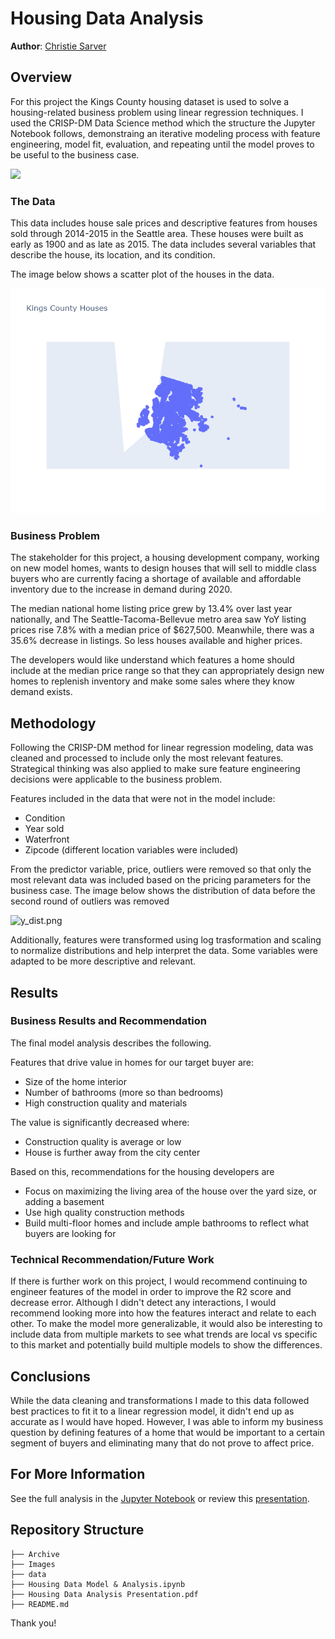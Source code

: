 # Housing Data Analysis

**Author**: [Christie Sarver](mailto:christie.sarver@gmail.com)

## Overview

For this project the Kings County housing dataset is used to solve a housing-related business problem using linear regression techniques. I used the CRISP-DM Data Science method which the structure the Jupyter Notebook  follows, demonstraing an iterative modeling process with feature engineering, model fit, evaluation, and repeating until the model proves to be useful to the business case.

<img src="Images/new_crisp-dm.png" width=400 class="center">

### The Data

This data includes house sale prices and descriptive features from houses sold through 2014-2015 in the Seattle area. These houses were built as early as 1900 and as late as 2015. The data includes several variables that describe the house, its location, and its condition. 

The image below shows a scatter plot of the houses in the data. 

![house_map_scatter.png](./Images/house_map_scatter.png)

### Business Problem

The stakeholder for this project, a housing development company, working on new model homes, wants to design houses that will sell to middle class buyers who are currently facing a shortage of available and affordable inventory due to the increase in demand during 2020.

The median national home listing price grew by 13.4% over last year nationally, and The Seattle-Tacoma-Bellevue metro area saw YoY listing prices rise 7.8% with a median price of $627,500. Meanwhile, there was a 35.6% decrease in listings. So less houses available and higher prices.

The developers would like understand which features a home should include at the median price range so that they can appropriately design new homes to replenish inventory and make some sales where they know demand exists.

## Methodology

Following the CRISP-DM method for linear regression modeling, data was cleaned and processed to include only the most relevant features. Strategical thinking was also applied to make sure feature engineering decisions were applicable to the business problem.

Features included in the data that were not in the model include:
* Condition
* Year sold
* Waterfront
* Zipcode (different location variables were included)

From the predictor variable, price, outliers were removed so that only the most relevant data was included based on the pricing parameters for the business case. The image below shows the distribution of data before the second round of outliers was removed

![y_dist.png](./Images/y_dist.png)

Additionally, features were transformed using log trasformation and scaling to normalize distributions and help interpret the data. Some variables were adapted to be more descriptive and relevant. 

## Results

### Business Results and Recommendation

The final model analysis describes the following. 

Features that drive value in homes for our target buyer are:
* Size of the home interior
* Number of bathrooms (more so than bedrooms)
* High construction quality and materials

The value is significantly decreased where:
 * Construction quality is average or low
* House is further away from the city center

Based on this, recommendations for the housing developers are

* Focus on maximizing the living area of the house over the yard size, or adding a basement
* Use high quality construction methods 
* Build multi-floor homes and include ample bathrooms to reflect what buyers are looking for

### Technical Recommendation/Future Work

If there is further work on this project, I would recommend continuing to engineer features of the model in order to improve the R2 score and decrease error. Although I didn't detect any interactions, I would recommend looking more into how the features interact and relate to each other.
To make the model more generalizable, it would also be interesting to include data from multiple markets to see what trends are local vs specific to this market and potentially build multiple models to show the differences.

## Conclusions

While the data cleaning and transformations I made to this data followed best practices to fit it to a linear regression model, it didn't end up as accurate as I would have hoped. However, I was able to inform my business question by defining features of a home that would be important to a certain segment of buyers and eliminating many that do not prove to affect price.

## For More Information

See the full analysis in the [Jupyter Notebook](./Housing%20Data%20Model%20&%20Analysis.ipynb) or review this [presentation](./Housing%20Data%20Analysis%20Presentation.pdf).

## Repository Structure

```
├── Archive
├── Images
├── data
├── Housing Data Model & Analysis.ipynb
├── Housing Data Analysis Presentation.pdf
├── README.md

```
Thank you!
